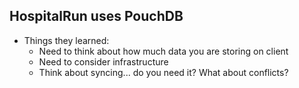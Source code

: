 ##  HospitalRun uses PouchDB

- Things they learned:
  - Need to think about how much data you are storing on client
  - Need to consider infrastructure
  - Think about syncing... do you need it? What about conflicts?
